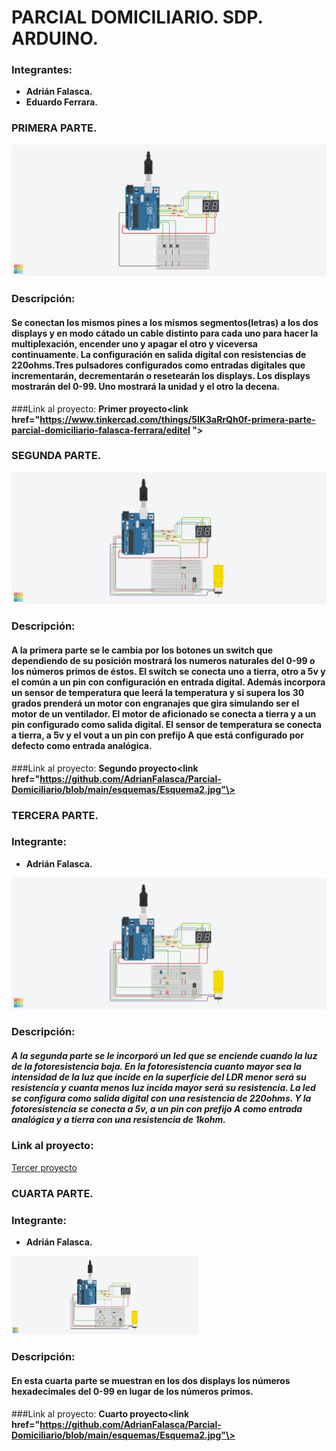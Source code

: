 # PARCIAL DOMICILIARIO. SDP. ARDUINO.


### Integrantes: 
* **Adrián Falasca.**
* **Eduardo Ferrara.**

### PRIMERA PARTE.  

<p>
<img src="https://github.com/AdrianFalasca/Parcial-Domiciliario/blob/main/esquemas/Esquema1.jpg">
</p>



### Descripción:
#### Se conectan los mismos pines a los mismos segmentos(letras) a los dos displays y en modo cátado un cable distinto para cada uno para hacer la multiplexación, encender uno y apagar el otro y viceversa continuamente. La configuración en salida digital con resistencias de 220ohms.Tres pulsadores configurados como entradas digitales que incrementarán, decrementarán o resetearán los displays. Los displays mostrarán del 0-99. Uno mostrará la unidad y el otro la decena.

###Link al proyecto:
**<a>Primer proyecto<link href="https://www.tinkercad.com/things/5IK3aRrQh0f-primera-parte-parcial-domiciliario-falasca-ferrara/editel "\></a>**

### SEGUNDA PARTE. 

<p>
<img src="https://github.com/AdrianFalasca/Parcial-Domiciliario/blob/main/esquemas/Esquema2.jpg">
</p>

### Descripción:
#### A la primera parte se le cambia por los botones un switch que dependiendo de su posición mostrará los numeros naturales del 0-99 o los números primos de éstos. El switch se conecta uno a tierra, otro a 5v y el común a un pin con configuración en entrada digital. Además incorpora un sensor de temperatura que leerá la temperatura y si supera los 30 grados prenderá un motor con engranajes que gira simulando ser el motor de un ventilador. El motor de aficionado se conecta a tierra y a un pin configurado como salida digital. El sensor de temperatura se conecta a tierra, a 5v y el vout a un pin con prefijo A que está configurado por defecto como entrada analógica.
###Link al proyecto:
**<a>Segundo proyecto<link href="https://github.com/AdrianFalasca/Parcial-Domiciliario/blob/main/esquemas/Esquema2.jpg"\></a>**



### TERCERA PARTE.

### Integrante: 
* **Adrián Falasca.**

<p>
<img src="https://github.com/AdrianFalasca/Parcial-Domiciliario/blob/main/esquemas/Esquema3.jpg">
</p>

### Descripción:
##### A la segunda parte se le incorporó un led que se enciende cuando la luz de la fotoresistencia baja. En la fotoresistencia cuanto mayor sea la intensidad de la luz que incide en la superficie del LDR menor será su resistencia y cuanta menos luz incida mayor será su resistencia. La led se configura como salida digital con una resistencia de 220ohms. Y la fotoresistencia se conecta a 5v, a un pin con prefijo A como entrada analógica y a tierra con una resistencia de 1kohm. 
### Link al proyecto:

[Tercer proyecto](https://www.tinkercad.com/things/5IK3aRrQh0f-primera-parte-parcial-domiciliario-falasca-ferrara/editel "Tercer proyecto")

### CUARTA PARTE. 

### Integrante: 
* **Adrián Falasca.**

<p>
<img width="300px" src="https://github.com/AdrianFalasca/Parcial-Domiciliario/blob/main/esquemas/Esquema4.jpg">
</p>

### Descripción:
#### En esta cuarta parte se muestran en los dos displays los números hexadecimales del 0-99 en lugar de los números primos.  
###Link al proyecto:
**<a>Cuarto proyecto<link href="https://github.com/AdrianFalasca/Parcial-Domiciliario/blob/main/esquemas/Esquema2.jpg"\></a>**
